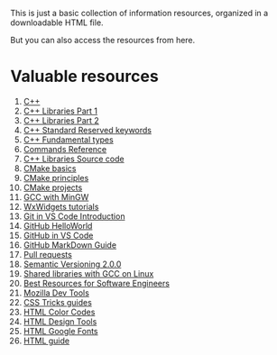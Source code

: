 This is just a basic collection of information resources, organized in a downloadable HTML file. 

But you can also access the resources from here.


<body>
        <h1>Valuable resources</h1>
        <ol>
                <li><a href="https://cplusplus.com/doc/tutorial/" target="_blank">C++</a></li>
        <li><a href="https://medium.com/nerd-for-tech/c-libraries-part-i-design-9ed997dca8f3" target="_blank">C++ Libraries Part 1</a></li>
        <li><a href="https://medium.com/nerd-for-tech/c-libraries-part-ii-implementation-44dab21e50ae" target="_blank">C++ Libraries Part 2</a></li>                
        <li><a href="keywords.htm" target="_blank">C++ Standard Reserved keywords</a></li>
        <li><a href="datatypes.htm" target="_blank">C++ Fundamental types</a></li>
        <li><a href="https://ss64.com/bash/" target="_blank">Commands Reference</a></li>
        <li><a href="https://gcc.gnu.org/onlinedocs/gcc-4.6.2/libstdc++/api/a00911_source.html" target="_blank">C++ Libraries Source code</a></li>
                <li><a href="https://github.com/microsoft/vscode-cmake-tools/blob/main/docs/how-to.md#create-a-new-project" target="_blank">CMake basics</a></li>
        <li><a href="https://cmake.org/cmake/help/book/mastering-cmake/chapter/Why%20CMake.html" target="_blank">CMake principles</a></li>
        <li><a href="https://learn.microsoft.com/en-us/cpp/build/cmake-projects-in-visual-studio?view=msvc-170" target="_blank">CMake projects</a></li>
        <li><a href="https://code.visualstudio.com/docs/cpp/config-mingw" target="_blank">GCC with MinGW</a></li>
        <li><a href="https://www.wxwidgets.org/docs/tutorials/" target="_blank">WxWidgets tutorials</a></li>
        <li><a href="https://code.visualstudio.com/docs/sourcecontrol/intro-to-git" target="_blank">Git in VS Code Introduction</a></li>
        <li><a href="https://docs.github.com/en/get-started/quickstart/hello-world" target="_blank">GitHub HelloWorld</a></li>
        <li><a href="https://code.visualstudio.com/docs/sourcecontrol/overview" target="_blank">GitHub in VS Code</a></li>
                <li><a href="https://www.markdownguide.org/cheat-sheet/" target="_blank">GitHub MarkDown Guide</a></li>
        <li><a href="https://docs.github.com/en/pull-requests/collaborating-with-pull-requests/proposing-changes-to-your-work-with-pull-requests/about-pull-requests" target="_blank">Pull requests</a></li>
        <li><a href="https://semver.org/spec/v2.0.0.html" target="_blank">Semantic Versioning 2.0.0</a></li>
        <li><a href="https://www.cprogramming.com/tutorial/shared-libraries-linux-gcc.html" target="_blank">Shared libraries with GCC on Linux</a></li>
        <li><a href="https://hackernoon.com/best-resources-for-software-engineers" target="_blank">Best Resources for Software Engineers</a></li>
        <li><a href="https://developer.mozilla.org/en-US/" target="_blank">Mozilla Dev Tools</a></li>
        <li><a href="https://css-tricks.com/guides/" target="_blank">CSS Tricks guides</a></li>
        <li><a href="http://www.htmlcolorcodes.com/" target="_blank">HTML Color Codes</a></li>
        <li><a href="https://polaris.shopify.com/design/" target="_blank">HTML Design Tools</a></li>
        <li><a href="https://fonts.google.com" target="_blank">HTML Google Fonts</a></li>
        <li><a href="https://htmlreference.io/" target="_blank">HTML guide</a></li>
        </ol>
</body>
</html>